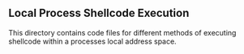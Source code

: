 ## Local Process Shellcode Execution

This directory contains code files for different methods of executing shellcode within a processes local address space.